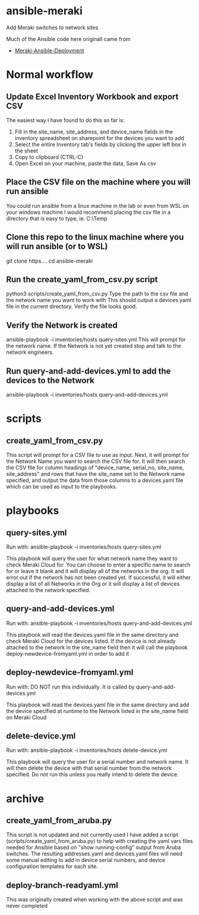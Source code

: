 # ansible-meraki
Add Meraki switches to network sites

Much of the Ansible code here originall came from 
* [Meraki-Ansible-Deployment](https://github.com/sttrayno/Meraki-Ansible-Deployment/tree/master)

# Normal workflow
## Update Excel Inventory Workbook and export CSV
The easiest way I have found to do this so far is:
1. Fill in the site_name, site_address, and device_name fields in the inventory spreadsheet on sharepoint for the devices you want to add
2. Select the entire Inventory tab's fields by clicking the upper left box in the sheet
3. Copy to clipboard (CTRL-C)
4. Open Excel on your machine, paste the data, Save As csv

## Place the CSV file on the machine where you will run ansible
You could run ansible from a linux machine in the lab or even from WSL on your windows machine
I would recommend placing the csv file in a directory that is easy to type, ie. C:\Temp

## Clone this repo to the linux machine where you will run ansible (or to WSL)
git clone https....
cd ansible-meraki
## Run the create_yaml_from_csv.py script
python3 scripts/create_yaml_from_csv.py
Type the path to the csv file and the network name you want to work with
This should output a devices.yaml file in the current directory. Verify the file looks good.

## Verify the Network is created
ansible-playbook -i inventories/hosts query-sites.yml
This will prompt for the network name. If the Network is not yet created stop and talk to the network engineers.

## Run query-and-add-devices.yml to add the devices to the Network
ansible-playbook -i inventories/hosts query-and-add-devices.yml

# scripts

## create_yaml_from_csv.py
This script will prompt for a CSV file to use as input. Next, it will prompt for the Network Name you want to search the CSV file for. It will then search the CSV file for column headings of "device_name, serial_no, site_name, site_address" and rows that have the site_name set to the Network name specified, and output the data from those columns to a devices.yaml file which can be used as input to the playbooks.

# playbooks

## query-sites.yml
Run with: ansible-playbook -i inventories/hosts query-sites.yml

This playbook will query the user for what network name they want to check Meraki Cloud for. You can choose to enter a specific name to search for or leave it blank and it will display all of the networks in the org. It will error out if the network has not been created yet. If successful, it will either display a list of all Networks in the Org or it will display a list of devices attached to the network specified.

## query-and-add-devices.yml
Run with: ansible-playbook -i inventories/hosts query-and-add-devices.yml

This playbook will read the devices.yaml file in the same directory and check Meraki Cloud for the devices listed. If the device is not already attached to the network in the site_name field then it will call the playbook deploy-newdevice-fromyaml.yml in order to add it

## deploy-newdevice-fromyaml.yml
Run with: DO NOT run this individually. It is called by query-and-add-devices.yml

This playbook will read the devices.yaml file in the same directory and add the device specified at runtime to
the Network listed in the site_name field on Meraki Cloud

## delete-device.yml
Run with: ansible-playbook -i inventories/hosts delete-device.yml

This playbook will query the user for a serial number and network name. It will then delete the device with that serial number from the network specified. Do not run this unless you really intend to delete the device.
# archive
## create_yaml_from_aruba.py
This script is not updated and not currently used
I have added a script (scripts/create_yaml_from_aruba.py) to help with creating the yaml vars files needed for Ansible based on "show running-config" output from Aruba switches. The resulting addresses.yaml and devices.yaml files will need some manual editing to add in device serial numbers, and device configuration templates for each site.
## deploy-branch-readyaml.yml
This was originally created when working with the above script and was never completed
